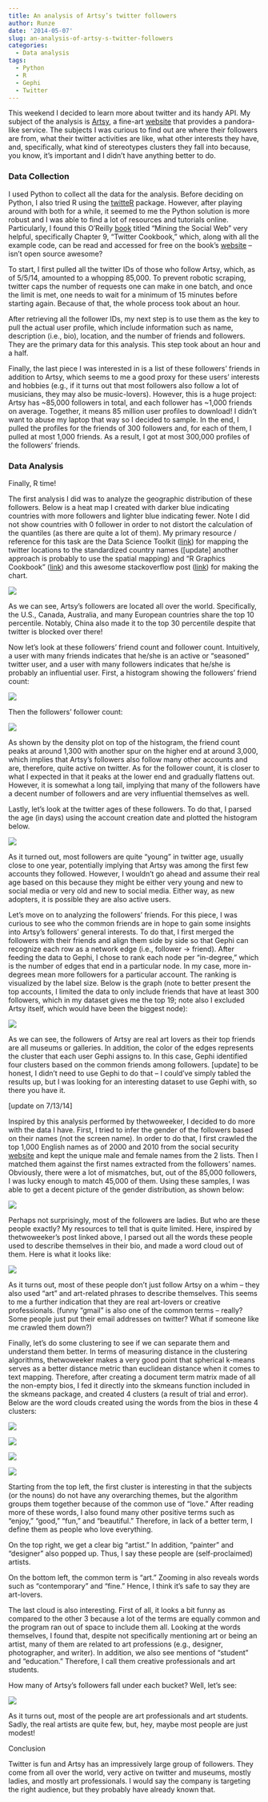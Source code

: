 ```yaml
---
title: An analysis of Artsy’s twitter followers
author: Runze
date: '2014-05-07'
slug: an-analysis-of-artsy-s-twitter-followers
categories:
  - Data analysis
tags:
  - Python
  - R
  - Gephi
  - Twitter
---
```


This weekend I decided to learn more about twitter and its handy API. My subject of the analysis is [Artsy](https://twitter.com/artsy), a fine-art [website](https://artsy.net/) that provides a pandora-like service. The subjects I was curious to find out are where their followers are from, what their twitter activities are like, what other interests they have, and, specifically, what kind of stereotypes clusters they fall into because, you know, it’s important and I didn’t have anything better to do.

### Data Collection

I used Python to collect all the data for the analysis. Before deciding on Python, I also tried R using the [twitteR](http://cran.r-project.org/web/packages/twitteR/twitteR.pdf) package. However, after playing around with both for a while, it seemed to me the Python solution is more robust and I was able to find a lot of resources and tutorials online. Particularly, I found this O’Reilly [book](http://shop.oreilly.com/product/0636920030195.do) titled “Mining the Social Web” very helpful, specifically Chapter 9, “Twitter Cookbook,” which, along with all the example code, can be read and accessed for free on the book’s [website](http://chimera.labs.oreilly.com/books/1234000001583/ch09.html) – isn’t open source awesome?

To start, I first pulled all the twitter IDs of those who follow Artsy, which, as of 5/5/14, amounted to a whopping 85,000.  To prevent robotic scraping, twitter caps the number of requests one can make in one batch, and once the limit is met, one needs to wait for a minimum of 15 minutes before starting again.  Because of that, the whole process took about an hour.

After retrieving all the follower IDs, my next step is to use them as the key to pull the actual user profile, which include information such as name, description (i.e., bio), location, and the number of friends and followers. They are the primary data for this analysis.  This step took about an hour and a half.

Finally, the last piece I was interested in is a list of these followers’ friends in addition to Artsy, which seems to me a good proxy for these users’ interests and hobbies (e.g., if it turns out that most followers also follow a lot of musicians, they may also be music-lovers).  However, this is a huge project: Artsy has ~85,000 followers in total, and each follower has ~1,000 friends on average. Together, it means 85 million user profiles to download! I didn’t want to abuse my laptop that way so I decided to sample. In the end, I pulled the profiles for the friends of 300 followers and, for each of them, I pulled at most 1,000 friends. As a result, I got at most 300,000 profiles of the followers’ friends.

### Data Analysis

Finally, R time!

The first analysis I did was to analyze the geographic distribution of these followers.  Below is a heat map I created with darker blue indicating countries with more followers and lighter blue indicating fewer.  Note I did not show countries with 0 follower in order to not distort the calculation of the quantiles (as there are quite a lot of them).  My primary resource / reference for this task are the Data Science Toolkit ([link](http://www.datasciencetoolkit.org/)) for mapping the twitter locations to the standardized country names ([update] another approach is probably to use the spatial mapping) and “R Graphics Cookbook” ([link](http://shop.oreilly.com/product/0636920023135.do)) and this awesome stackoverflow post ([link](http://stackoverflow.com/questions/9558040/ggplot-map-with-l)) for making the chart.

![](/post/2014-05-07-an-analysis-of-artsy-s-twitter-followers/heatmap.jpeg)

As we can see, Artsy’s followers are located all over the world.  Specifically, the U.S., Canada, Australia, and many European countries share the top 10 percentile.  Notably, China also made it to the top 30 percentile despite that twitter is blocked over there!

Now let’s look at these followers’ friend count and follower count.  Intuitively, a user with many friends indicates that he/she is an active or “seasoned” twitter user, and a user with many followers indicates that he/she is probably an influential user.  First, a histogram showing the followers’ friend count:

![](/post/2014-05-07-an-analysis-of-artsy-s-twitter-followers/friends.jpeg)

Then the followers’ follower count:

![](/post/2014-05-07-an-analysis-of-artsy-s-twitter-followers/followers.jpeg)

As shown by the density plot on top of the histogram, the friend count peaks at around 1,300 with another spur on the higher end at around 3,000, which implies that Artsy’s followers also follow many other accounts and are, therefore, quite active on twitter.  As for the follower count, it is closer to what I expected in that it peaks at the lower end and gradually flattens out.  However, it is somewhat a long tail, implying that many of the followers have a decent number of followers and are very influential themselves as well.

Lastly, let’s look at the twitter ages of these followers. To do that, I parsed the age (in days) using the account creation date and plotted the histogram below.

![](/post/2014-05-07-an-analysis-of-artsy-s-twitter-followers/age.jpeg)

As it turned out, most followers are quite “young” in twitter age, usually close to one year, potentially implying that Artsy was among the first few accounts they followed. However, I wouldn’t go ahead and assume their real age based on this because they might be either very young and new to social media or very old and new to social media. Either way, as new adopters, it is possible they are also active users.

Let’s move on to analyzing the followers’ friends.  For this piece, I was curious to see who the common friends are in hope to gain some insights into Artsy’s followers’ general interests.  To do that, I first merged the followers with their friends and align them side by side so that Gephi can recognize each row as a network edge (i.e., follower -> friend).  After feeding the data to Gephi, I chose to rank each node per “in-degree,” which is the number of edges that end in a particular node.  In my case, more in-degrees mean more followers for a particular account.  The ranking is visualized by the label size.  Below is the graph (note to better present the top accounts, I limited the data to only include friends that have at least 300 followers, which in my dataset gives me the top 19; note also I excluded Artsy itself, which would have been the biggest node):

![](/post/2014-05-07-an-analysis-of-artsy-s-twitter-followers/Gephi.png)

As we can see, the followers of Artsy are real art lovers as their top friends are all museums or galleries.  In addition, the color of the edges represents the cluster that each user Gephi assigns to.  In this case, Gephi identified four clusters based on the common friends among followers. [update] to be honest, I didn’t need to use Gephi to do that – I could’ve simply tabled the results up, but I was looking for an interesting dataset to use Gephi with, so there you have it.

[update on 7/13/14]

Inspired by this analysis performed by thetwoweeker, I decided to do more with the data I have. First, I tried to infer the gender of the followers based on their names (not the screen name). In order to do that, I first crawled the top 1,000 English names as of 2000 and 2010 from the social security [website](http://www.ssa.gov/oact/babynames/) and kept the unique male and female names from the 2 lists. Then I matched them against the first names extracted from the followers’ names. Obviously, there were a lot of mismatches, but, out of the 85,000 followers, I was lucky enough to match 45,000 of them. Using these samples, I was able to get a decent picture of the gender distribution, as shown below:

![](/post/2014-05-07-an-analysis-of-artsy-s-twitter-followers/gender.jpeg)

Perhaps not surprisingly, most of the followers are ladies. But who are these people exactly? My resources to tell that is quite limited. Here, inspired by thetwoweeker’s post linked above, I parsed out all the words these people used to describe themselves in their bio, and made a word cloud out of them. Here is what it looks like:

![](/post/2014-05-07-an-analysis-of-artsy-s-twitter-followers/bio.jpeg)

As it turns out, most of these people don’t just follow Artsy on a whim – they also used “art” and art-related phrases to describe themselves. This seems to me a further indication that they are real art-lovers or creative professionals. (funny “gmail” is also one of the common terms – really? Some people just put their email addresses on twitter? What if someone like me crawled them down?)

Finally, let’s do some clustering to see if we can separate them and understand them better. In terms of measuring distance in the clustering algorithms, thetwoweeker makes a very good point that spherical k-means serves as a better distance metric than euclidean distance when it comes to text mapping. Therefore, after creating a document term matrix made of all the non-empty bios, I fed it directly into the skmeans function included in the skmeans package, and created 4 clusters (a result of trial and error). Below are the word clouds created using the words from the bios in these 4 clusters:

![](/post/2014-05-07-an-analysis-of-artsy-s-twitter-followers/bio1.jpeg)

![](/post/2014-05-07-an-analysis-of-artsy-s-twitter-followers/bio2.jpeg)

![](/post/2014-05-07-an-analysis-of-artsy-s-twitter-followers/bio3.jpeg)

![](/post/2014-05-07-an-analysis-of-artsy-s-twitter-followers/bio4.jpeg)

Starting from the top left, the first cluster is interesting in that the subjects (or the nouns) do not have any overarching themes, but the algorithm groups them together because of the common use of “love.” After reading more of these words, I also found many other positive terms such as “enjoy,” “good,” “fun,” and “beautiful.” Therefore, in lack of a better term, I define them as people who love everything.

On the top right, we get a clear big “artist.” In addition, “painter” and “designer” also popped up. Thus, I say these people are (self-proclaimed) artists.

On the bottom left, the common term is “art.” Zooming in also reveals words such as “contemporary” and “fine.” Hence, I think it’s safe to say they are art-lovers.

The last cloud is also interesting. First of all, it looks a bit funny as compared to the other 3 because a lot of the terms are equally common and the program ran out of space to include them all. Looking at the words themselves, I found that, despite not specifically mentioning art or being an artist,  many of them are related to art professions (e.g., designer, photographer, and writer). In addition, we also see mentions of “student” and “education.” Therefore, I call them creative professionals and art students.

How many of Artsy’s followers fall under each bucket? Well, let’s see:

![](/post/2014-05-07-an-analysis-of-artsy-s-twitter-followers/cluster.jpeg)

As it turns out, most of the people are art professionals and art students. Sadly, the real artists are quite few, but, hey, maybe most people are just modest!

Conclusion

Twitter is fun and Artsy has an impressively large group of followers. They come from all over the world, very active on twitter and museums, mostly ladies, and mostly art professionals. I would say the company is targeting the right audience, but they probably have already known that.